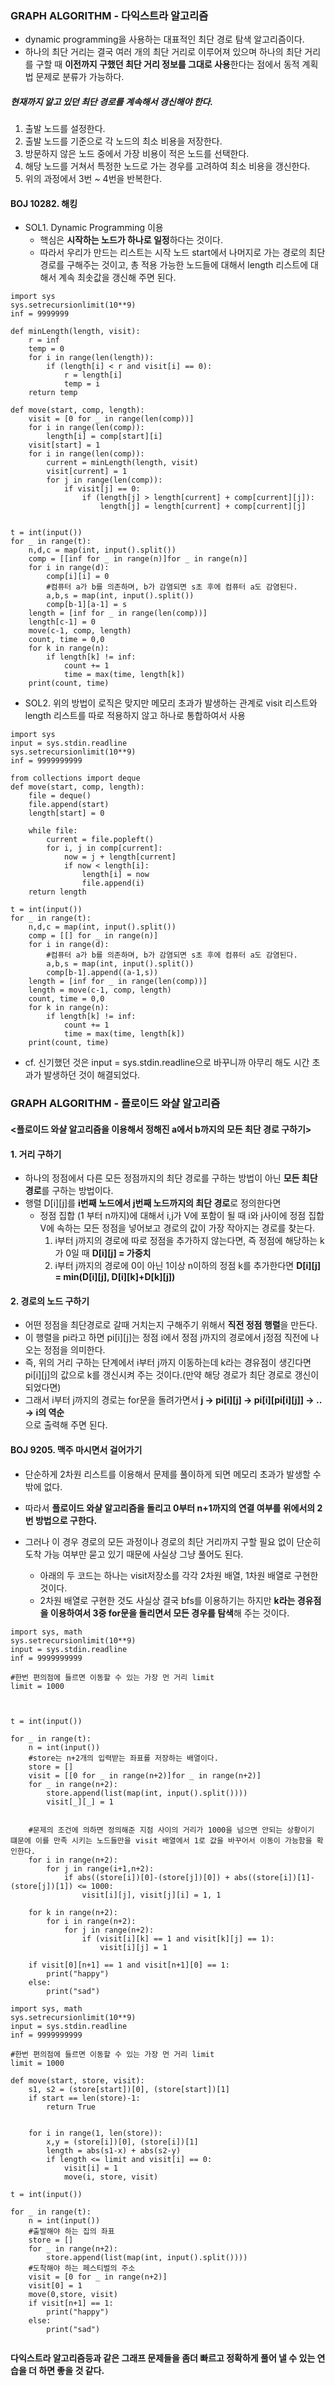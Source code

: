 ### GRAPH ALGORITHM - 다익스트라 알고리즘
- dynamic programming을 사용하는 대표적인 최단 경로 탐색 알고리즘이다.
- 하나의 최단 거리는 결국 여러 개의 최단 거리로 이루어져 있으며 하나의 최단 거리를 구할 때 **이전까지 구했던 최단 거리 정보를 그대로 사용**한다는 점에서 동적 계획법 문제로 분류가 가능하다.  

##### 현재까지 알고 있던 최단 경로를 계속해서 갱신해야 한다.

1. 출발 노드를 설정한다.
2. 출발 노드를 기준으로 각 노드의 최소 비용을 저장한다.
3. 방문하지 않은 노드 중에서 가장 비용이 적은 노드를 선택한다.
4. 해당 노드를 거쳐서 특정한 노드로 가는 경우를 고려하여 최소 비용을 갱신한다.
5. 위의 과정에서 3번 ~ 4번을 반복한다.

#### BOJ 10282. 해킹
- SOL1. Dynamic Programming 이용
  - 핵심은 **시작하는 노드가 하나로 일정**하다는 것이다.
  - 따라서 우리가 만드는 리스트는 시작 노드 start에서 나머지로 가는 경로의 최단 경로를 구해주는 것이고, 총 적용 가능한 노드들에 대해서 length 리스트에 대해서 계속 최솟값을 갱신해 주면 된다.
```py3
import sys
sys.setrecursionlimit(10**9)
inf = 9999999

def minLength(length, visit):
    r = inf
    temp = 0
    for i in range(len(length)):
        if (length[i] < r and visit[i] == 0):
            r = length[i]
            temp = i
    return temp

def move(start, comp, length):
    visit = [0 for _ in range(len(comp))]
    for i in range(len(comp)):
        length[i] = comp[start][i]
    visit[start] = 1
    for i in range(len(comp)):
        current = minLength(length, visit)
        visit[current] = 1
        for j in range(len(comp)):
            if visit[j] == 0:
                if (length[j] > length[current] + comp[current][j]):
                    length[j] = length[current] + comp[current][j]


t = int(input())
for _ in range(t):
    n,d,c = map(int, input().split())
    comp = [[inf for _ in range(n)]for _ in range(n)]
    for i in range(d):
        comp[i][i] = 0
        #컴퓨터 a가 b를 의존하며, b가 감염되면 s초 후에 컴퓨터 a도 감염된다.
        a,b,s = map(int, input().split())
        comp[b-1][a-1] = s
    length = [inf for _ in range(len(comp))]
    length[c-1] = 0
    move(c-1, comp, length)
    count, time = 0,0
    for k in range(n):
        if length[k] != inf:
            count += 1
            time = max(time, length[k])
    print(count, time)
```
- SOL2. 위의 방법이 로직은 맞지만 메모리 초과가 발생하는 관계로 visit 리스트와 length 리스트를 따로 적용하지 않고 하나로 통합하여서 사용
```py3
import sys
input = sys.stdin.readline
sys.setrecursionlimit(10**9)
inf = 9999999999

from collections import deque
def move(start, comp, length):
    file = deque()
    file.append(start)
    length[start] = 0

    while file:
        current = file.popleft()
        for i, j in comp[current]:
            now = j + length[current]
            if now < length[i]:
                length[i] = now
                file.append(i)
    return length

t = int(input())
for _ in range(t):
    n,d,c = map(int, input().split())
    comp = [[] for _ in range(n)]
    for i in range(d):
        #컴퓨터 a가 b를 의존하며, b가 감염되면 s초 후에 컴퓨터 a도 감염된다.
        a,b,s = map(int, input().split())
        comp[b-1].append((a-1,s))
    length = [inf for _ in range(len(comp))]
    length = move(c-1, comp, length)
    count, time = 0,0
    for k in range(n):
        if length[k] != inf:
            count += 1
            time = max(time, length[k])
    print(count, time)
```
- cf. 신기했던 것은 input = sys.stdin.readline으로 바꾸니까 아무리 해도 시간 초과가 발생하던 것이 해결되었다.



### GRAPH ALGORITHM - 플로이드 와샬 알고리즘
#### <플로이드 와샬 알고리즘을 이용해서 정해진 a에서 b까지의 모든 최단 경로 구하기>
#### 1. 거리 구하기
- 하나의 정점에서 다른 모든 정점까지의 최단 경로를 구하는 방법이 아닌 **모든 최단 경로**를 구하는 방법이다.
- 행렬 D[i][j]를 **i번째 노드에서 j번째 노드까지의 최단 경로**로 정의한다면
  - 정점 집합 (1 부터 n까지)에 대해서 i,j가 V에 포함이 될 때 i와 j사이에 정점 집합 V에 속하는 모든 정점을 넣어보고 경로의 값이 가장 작아지는 경로를 찾는다.
    1. i부터 j까지의 경로에 따로 정점을 추가하지 않는다면, 즉 정점에 해당하는 k가 0일 때 **D[i][j] = 가중치**
    2. i부터 j까지의 경로에 0이 아닌 1이상 n이하의 정점 k를 추가한다면 **D[i][j] = min(D[i][j], D[i][k]+D[k][j])**

#### 2. 경로의 노드 구하기
- 어떤 정점을 최단경로로 갈때 거치는지 구해주기 위해서 **직전 정점 행렬**을 만든다.
- 이 행렬을 pi라고 하면 pi[i][j]는 정점 i에서 정점 j까지의 경로에서 j정점 직전에 나오는 정점을 의미한다.
- 즉, 위의 거리 구하는 단계에서 i부터 j까지 이동하는데 k라는 경유점이 생긴다면 pi[i][j]의 값으로 k를 갱신시켜 주는 것이다.(만약 해당 경로가 최단 경로로 갱신이 되었다면)
- 그래서 i부터 j까지의 경로는 for문을 돌려가면서 
  **j -> pi[i][j] -> pi[i][pi[i][j]] -> .. -> i의 역순**  
  으로 출력해 주면 된다.

#### BOJ 9205. 맥주 마시면서 걸어가기
- 단순하게 2차원 리스트를 이용해서 문제를 풀이하게 되면 메모리 초과가 발생할 수 밖에 없다.
- 따라서 **플로이드 와샬 알고리즘을 돌리고 0부터 n+1까지의 연결 여부를 위에서의 2번 방법으로 구한다.**

- 그러나 이 경우 경로의 모든 과정이나 경로의 최단 거리까지 구할 필요 없이 단순히 도착 가능 여부만 묻고 있기 때문에 사실상 그냥 풀어도 된다.
  - 아래의 두 코드는 하나는 visit저장소를 각각 2차원 배열, 1차원 배열로 구현한 것이다.
  - 2차원 배열로 구현한 것도 사실상 결국 bfs를 이용하기는 하지만 **k라는 경유점을 이용하여서 3중 for문을 돌리면서 모든 경우를 탐색**해 주는 것이다.
```py3
import sys, math
sys.setrecursionlimit(10**9)
input = sys.stdin.readline
inf = 9999999999

#한번 편의점에 들르면 이동할 수 있는 가장 먼 거리 limit
limit = 1000
        

    
t = int(input())

for _ in range(t):
    n = int(input())
    #store는 n+2개의 입력받는 좌표를 저장하는 배열이다.
    store = []
    visit = [[0 for _ in range(n+2)]for _ in range(n+2)]
    for _ in range(n+2):
        store.append(list(map(int, input().split())))
        visit[_][_] = 1
    

    #문제의 조건에 의하면 정의해준 지점 사이의 거리가 1000을 넘으면 안되는 상황이기 떄문에 이를 만족 시키는 노드들만을 visit 배열에서 1로 값을 바꾸어서 이동이 가능함을 확인한다.
    for i in range(n+2):
        for j in range(i+1,n+2):
            if abs((store[i])[0]-(store[j])[0]) + abs((store[i])[1]-(store[j])[1]) <= 1000:
                visit[i][j], visit[j][i] = 1, 1

    for k in range(n+2):
        for i in range(n+2):
            for j in range(n+2):
                if (visit[i][k] == 1 and visit[k][j] == 1):
                    visit[i][j] = 1

    if visit[0][n+1] == 1 and visit[n+1][0] == 1:
        print("happy")
    else:
        print("sad")     
```

```py3
import sys, math
sys.setrecursionlimit(10**9)
input = sys.stdin.readline
inf = 9999999999

#한번 편의점에 들르면 이동할 수 있는 가장 먼 거리 limit
limit = 1000

def move(start, store, visit):
    s1, s2 = (store[start])[0], (store[start])[1]
    if start == len(store)-1:
        return True
        

    for i in range(1, len(store)):
        x,y = (store[i])[0], (store[i])[1]
        length = abs(s1-x) + abs(s2-y)
        if length <= limit and visit[i] == 0:
            visit[i] = 1
            move(i, store, visit)

t = int(input())

for _ in range(t):
    n = int(input())
    #출발해야 하는 집의 좌표
    store = []
    for _ in range(n+2):
        store.append(list(map(int, input().split())))
    #도착해야 하는 페스티벌의 주소
    visit = [0 for _ in range(n+2)]
    visit[0] = 1
    move(0,store, visit)
    if visit[n+1] == 1:
        print("happy")
    else:
        print("sad")
    
```

**다익스트라 알고리즘등과 같은 그래프 문제들을 좀더 빠르고 정확하게 풀어 낼 수 있는 연습을 더 하면 좋을 것 같다.**